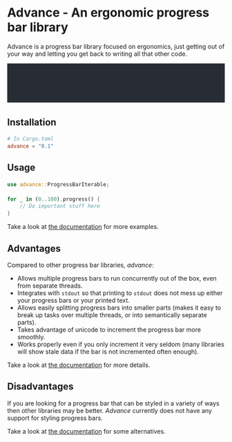 # Advance - An ergonomic progress bar library

Advance is a progress bar library focused on ergonomics, just getting out of your way and letting you get back to writing all that other code.

![example](images/multiple.svg)

## Installation

```toml
# In Cargo.toml
advance = "0.1"
```

## Usage

```rust
use advance::ProgressBarIterable;

for _ in (0..100).progress() {
    // Do important stuff here
}
```

Take a look at [the documentation](https://docs.rs/advance) for more examples.

## Advantages

Compared to other progress bar libraries, *advance*:

* Allows multiple progress bars to run concurrently out of the box, even from separate threads.
* Integrates with `stdout` so that printing to `stdout` does not mess up either your progress bars or your printed text.
* Allows easily splitting progress bars into smaller parts (makes it easy to break up tasks over multiple threads, or into semantically separate parts).
* Takes advantage of unicode to increment the progress bar more smoothly.
* Works properly even if you only increment it very seldom (many libraries will show stale data if the bar is not incremented often enough).

Take a look at [the documentation](https://docs.rs/advance) for more details.

## Disadvantages

If you are looking for a progress bar that can be styled in a variety of ways then other libraries may be better. *Advance* currently does not have any support for styling progress bars.

Take a look at [the documentation](https://docs.rs/advance) for some alternatives.
